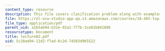 ```yaml
---
content_type: resource
description: This file covers clasification problem along with examples.
file: https://ol-ocw-studio-app-qa.s3.amazonaws.com/courses/18-465-topics-in-statistics-statistical-learning-theory-spring-2007/5c28ad9411d2f7ad6c2d74583d965522_lecture02.pdf
file_type: application/pdf
parent_uid: a1b5ab94-b32e-92a2-777b-3ce81b841896
resourcetype: Document
title: lecture02.pdf
uid: 5c28ad94-11d2-f7ad-6c2d-74583d965522
---
```

